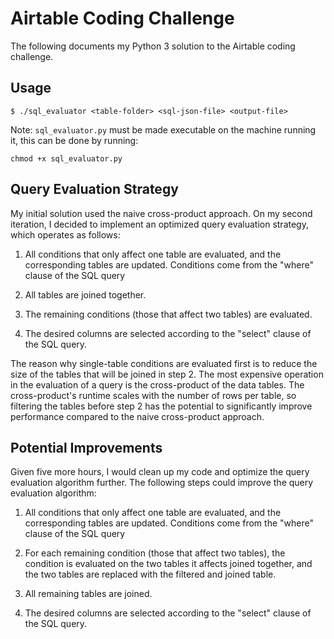# Airtable Coding Challenge

The following documents my Python 3 solution to the Airtable coding challenge.

## Usage

```
$ ./sql_evaluator <table-folder> <sql-json-file> <output-file>
```

Note: `sql_evaluator.py` must be made executable on the machine running it, this can be done by running:
```
chmod +x sql_evaluator.py
```

## Query Evaluation Strategy

My initial solution used the naive cross-product approach. On my second iteration, I decided to implement an optimized query evaluation strategy, which operates as follows:

1. All conditions that only affect one table are evaluated, and the corresponding tables are updated. Conditions come from the "where" clause of the SQL query

2. All tables are joined together.

3. The remaining conditions (those that affect two tables) are evaluated.

4. The desired columns are selected according to the "select" clause of the SQL query.

The reason why single-table conditions are evaluated first is to reduce the size of the tables that will be joined in step 2. The most expensive operation in the evaluation of a query is the cross-product of the data tables. The cross-product's runtime scales with the number of rows per table, so filtering the tables before step 2 has the potential to significantly improve performance compared to the naive
cross-product approach.

## Potential Improvements

Given five more hours, I would clean up my code and optimize the query evaluation algorithm further. The following steps could improve the query evaluation algorithm:

1. All conditions that only affect one table are evaluated, and the corresponding tables are updated. Conditions come from the "where" clause of the SQL query

2. For each remaining condition (those that affect two tables), the condition is evaluated on the two tables it affects joined together, and the two tables are replaced with the filtered and joined table.

3. All remaining tables are joined.

4. The desired columns are selected according to the "select" clause of the SQL query.
